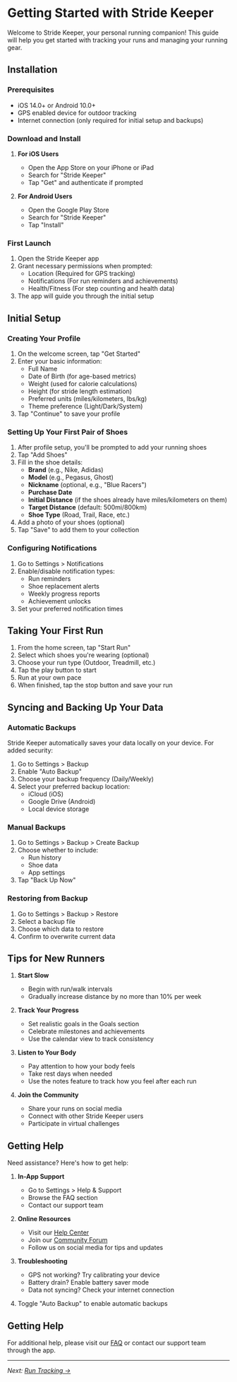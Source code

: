 # Getting Started with Stride Keeper

Welcome to Stride Keeper, your personal running companion! This guide will help you get started with tracking your runs and managing your running gear.

## Installation

### Prerequisites
- iOS 14.0+ or Android 10.0+
- GPS enabled device for outdoor tracking
- Internet connection (only required for initial setup and backups)

### Download and Install
1. **For iOS Users**
   - Open the App Store on your iPhone or iPad
   - Search for "Stride Keeper"
   - Tap "Get" and authenticate if prompted

2. **For Android Users**
   - Open the Google Play Store
   - Search for "Stride Keeper"
   - Tap "Install"

### First Launch
1. Open the Stride Keeper app
2. Grant necessary permissions when prompted:
   - Location (Required for GPS tracking)
   - Notifications (For run reminders and achievements)
   - Health/Fitness (For step counting and health data)
3. The app will guide you through the initial setup

## Initial Setup

### Creating Your Profile
1. On the welcome screen, tap "Get Started"
2. Enter your basic information:
   - Full Name
   - Date of Birth (for age-based metrics)
   - Weight (used for calorie calculations)
   - Height (for stride length estimation)
   - Preferred units (miles/kilometers, lbs/kg)
   - Theme preference (Light/Dark/System)
3. Tap "Continue" to save your profile

### Setting Up Your First Pair of Shoes
1. After profile setup, you'll be prompted to add your running shoes
2. Tap "Add Shoes"
3. Fill in the shoe details:
   - **Brand** (e.g., Nike, Adidas)
   - **Model** (e.g., Pegasus, Ghost)
   - **Nickname** (optional, e.g., "Blue Racers")
   - **Purchase Date**
   - **Initial Distance** (if the shoes already have miles/kilometers on them)
   - **Target Distance** (default: 500mi/800km)
   - **Shoe Type** (Road, Trail, Race, etc.)
4. Add a photo of your shoes (optional)
5. Tap "Save" to add them to your collection

### Configuring Notifications
1. Go to Settings > Notifications
2. Enable/disable notification types:
   - Run reminders
   - Shoe replacement alerts
   - Weekly progress reports
   - Achievement unlocks
3. Set your preferred notification times

## Taking Your First Run

1. From the home screen, tap "Start Run"
2. Select which shoes you're wearing (optional)
3. Choose your run type (Outdoor, Treadmill, etc.)
4. Tap the play button to start
5. Run at your own pace
6. When finished, tap the stop button and save your run

## Syncing and Backing Up Your Data

### Automatic Backups
Stride Keeper automatically saves your data locally on your device. For added security:

1. Go to Settings > Backup
2. Enable "Auto Backup"
3. Choose your backup frequency (Daily/Weekly)
4. Select your preferred backup location:
   - iCloud (iOS)
   - Google Drive (Android)
   - Local device storage

### Manual Backups
1. Go to Settings > Backup > Create Backup
2. Choose whether to include:
   - Run history
   - Shoe data
   - App settings
3. Tap "Back Up Now"

### Restoring from Backup
1. Go to Settings > Backup > Restore
2. Select a backup file
3. Choose which data to restore
4. Confirm to overwrite current data

## Tips for New Runners

1. **Start Slow**
   - Begin with run/walk intervals
   - Gradually increase distance by no more than 10% per week

2. **Track Your Progress**
   - Set realistic goals in the Goals section
   - Celebrate milestones and achievements
   - Use the calendar view to track consistency

3. **Listen to Your Body**
   - Pay attention to how your body feels
   - Take rest days when needed
   - Use the notes feature to track how you feel after each run

4. **Join the Community**
   - Share your runs on social media
   - Connect with other Stride Keeper users
   - Participate in virtual challenges

## Getting Help

Need assistance? Here's how to get help:

1. **In-App Support**
   - Go to Settings > Help & Support
   - Browse the FAQ section
   - Contact our support team

2. **Online Resources**
   - Visit our [Help Center](https://help.stridekeeper.app)
   - Join our [Community Forum](https://community.stridekeeper.app)
   - Follow us on social media for tips and updates

3. **Troubleshooting**
   - GPS not working? Try calibrating your device
   - Battery drain? Enable battery saver mode
   - Data not syncing? Check your internet connection
3. Toggle "Auto Backup" to enable automatic backups

## Getting Help

For additional help, please visit our [FAQ](./faq.md) or contact our support team through the app.

---
*Next: [Run Tracking →](./run-tracking.md)*
